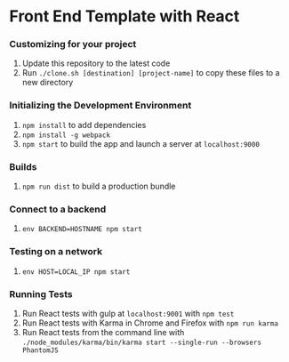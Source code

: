 # Front End Template with React

### Customizing for your project
1. Update this repository to the latest code
1. Run `./clone.sh [destination] [project-name]` to copy these files to a new directory

### Initializing the Development Environment
1. `npm install` to add dependencies
1. `npm install -g webpack`
1. `npm start` to build the app and launch a server at `localhost:9000`

### Builds
1. `npm run dist` to build a production bundle

### Connect to a backend
1. `env BACKEND=HOSTNAME npm start`

### Testing on a network
1. `env HOST=LOCAL_IP npm start`

### Running Tests
1. Run React tests with gulp at `localhost:9001` with `npm test`
1. Run React tests with Karma in Chrome and Firefox with `npm run karma`
1. Run React tests from the command line with `./node_modules/karma/bin/karma start --single-run --browsers PhantomJS`
